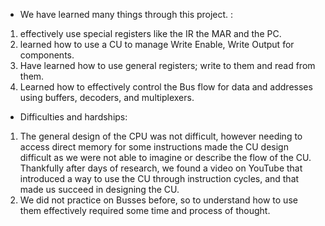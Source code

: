 <ul>
<li>We have learned many things through this project. :</li>
</ul>
<ol>
<li>effectively use special registers like the IR the MAR and the PC.</li>
<li>learned how to use a CU to manage Write Enable, Write Output for components.</li>
<li>Have learned how to use general registers; write to them and read from them.</li>
<li>Learned how to effectively control the Bus flow for data and addresses using buffers, decoders, and multiplexers.</li>
</ol>
<ul>
<li>Difficulties and hardships:</li>
</ul>
<ol>
<li>The general design of the CPU was not difficult, however needing to access direct memory for some instructions made the CU design difficult as we were not able to imagine or describe the flow of the CU. Thankfully after days of research, we found a video on YouTube that introduced a way to use the CU through instruction cycles, and that made us succeed in designing the CU.</li>
<li>We did not practice on Busses before, so to understand how to use them effectively required some time and process of thought.</li>
</ol>
<p>&nbsp;</p>
